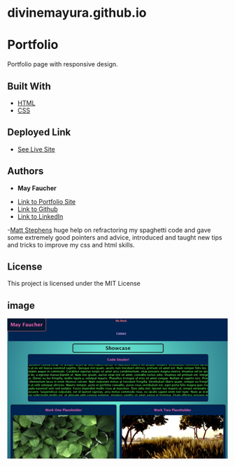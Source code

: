 # divinemayura.github.io
# Portfolio

Portfolio page with responsive design.


## Built With

* [HTML](https://developer.mozilla.org/en-US/docs/Web/HTML)
* [CSS](https://developer.mozilla.org/en-US/docs/Web/CSS)

## Deployed Link

* [See Live Site](https://divinemayura.github.io/)


## Authors

* **May Faucher** 

- [Link to Portfolio Site](https://divinemayura.github.io/)
- [Link to Github](https://github.com/DivineMayura)
- [Link to LinkedIn](www.linkedin.com/in/mayfaucher)



-[Matt Stephens](https://github.com/mstephen19) huge help on refractoring my spaghetti code and gave some extremely good pointers and advice, introduced and taught new tips and tricks to improve my css and html skills.

## License

This project is licensed under the MIT License 


## image

![WorkingSite](./assets/images/site.jpg)